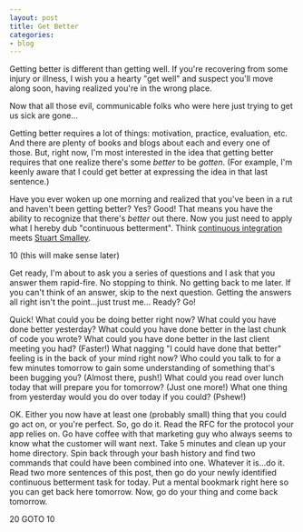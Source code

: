```yaml
---
layout: post
title: Get Better
categories:
- blog
---
```


Getting better is different than getting well. If you're recovering from some injury or illness, I wish you a hearty "get well" and suspect you'll move along soon, having realized you're in the wrong place.

Now that all those evil, communicable folks who were here just trying to get us sick are gone...

Getting better requires a lot of things: motivation, practice, evaluation, etc. And there are plenty of books and blogs about each and every one of those. But, right now, I'm most interested in the idea that getting better requires that one realize there's some _better_ to be _gotten_. (For example, I'm keenly aware that I could get better at expressing the idea in that last sentence.)

Have you ever woken up one morning and realized that you've been in a rut and haven't been getting better? Yes? Good! That means you have the ability to recognize that there's _better_ out there. Now you just need to apply what I hereby dub "continuous betterment". Think [continuous integration](http://jenkins-ci.org) meets [Stuart Smalley](http://en.wikipedia.org/wiki/Stuart_Smalley).

10 (this will make sense later)

Get ready, I'm about to ask you a series of questions and I ask that you answer them rapid-fire. No stopping to think. No getting back to me later. If you can't think of an answer, skip to the next question. Getting the answers all right isn't the point...just trust me... Ready? Go!

Quick! What could you be doing better right now? What could you have done better yesterday? What could you have done better in the last chunk of code you wrote? What could you have done better in the last client meeting you had? (Faster!) What nagging "I could have done that better" feeling is in the back of your mind right now? Who could you talk to for a few minutes tomorrow to gain some understanding of something that's been bugging you? (Almost there, push!) What could you read over lunch today that will prepare you for tomorrow? (Just one more!) What one thing from yesterday would you do over today if you could? (Pshew!)

OK. Either you now have at least one (probably small) thing that you could go act on, or you're perfect. So, go do it. Read the RFC for the protocol your app relies on. Go have coffee with that marketing guy who always seems to know what the customer will want next. Take 5 minutes and clean up your home directory. Spin back through your bash history and find two commands that could have been combined into one. Whatever it is...do it. Read two more sentences of this post, then go do your newly identified continuous betterment task for today. Put a mental bookmark right here so you can get back here tomorrow. Now, go do your thing and come back tomorrow.

20 GOTO 10

